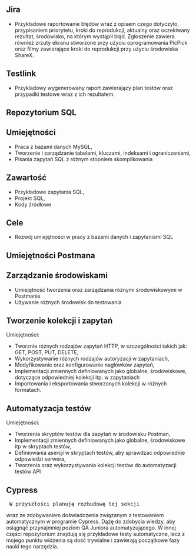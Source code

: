 ## Jira
- Przykładowe raportowanie błędów wraz z opisem czego dotyczyło, przypisaniem priorytetu, kroki do reprodukcji, aktualny oraz oczekiwany rezultat, środowisko, na którym wystąpił błąd. Zgłoszenie zawiera również zrzuty ekranu stworzone przy użyciu oprogramowania PicPick oraz filmy zawierające kroki do reprodukcji przy użyciu środowiska ShareX.

## Testlink 

- Przykladowy wygenerowany raport zawierający plan testów oraz przypadki testowe wraz z ich rezultatem.

## Repozytorium SQL

## Umiejętności
- Praca z bazami danych MySQL,
- Tworzenie i zarządzanie tabelami, kluczami, indeksami i ograniczeniami,
- Pisania zapytań SQL z różnym stopniem skomplikowania

## Zawartość
- Przykładowe zapytania SQL,
- Projekt SQL,
- Kody źródłowe

## Cele
- Rozwój umiejętności w pracy z bazami danych i zapytaniami SQL



## Umiejętności Postmana

## Zarządzanie środowiskami

- Umiejętność tworzenia oraz zarządzania różnymi środowiskowymi w Postmanie
- Używanie różnych środowisk do testowania

## Tworzenie kolekcji i zapytań

Umiejętności:
- Tworznie różnych rodzajów zapytań HTTP, w szczególności takich jak: GET, POST, PUT, DELETE,
- Wykorzystywanie różnych rodzajów autoryzacji w zapytaniach, 
- Modyfikowanie oraz konfigurowanie nagłówków zapytań,
- Implementacji zmiennych definiowanych jako globalne, środowiskowe, dotyczące odpowiedniej kolekcji itp. w zapytaniach 
- Importowania i eksportowania stworzonych kolekcji w różnych formatach.

## Automatyzacja testów

Umiejętności:
- Tworzenia skryptów testów dla zapytań w środowisku Postman,
- Implementacji zmiennych definiowanych jako globalne, środowiskowe itp w skryptach testów,
- Definiowania asercji w skryptach testów, aby sprawdzać odpowiednie odpowiedzi serwera,
- Tworzenia oraz wykorzystywania kolekcji testów do automatyzacji testów API

## Cypress 

  <pre> W przyszłości planuję rozbudowę tej sekcji</pre> wraz ze zdobywaniem doświadczenia związanym z testowaniem automatycznym w programie Cypress. Dążę do zdobycia wiedzy, aby osiągnąć przynajmniej poziom QA Juniora automatyzującego. W innej części repozytorium znajdują się przykładowe testy automatyczne, lecz z mojego punktu widzenia są dość trywialne i zawierają początkowe fazy nauki tego narzędzia. 
